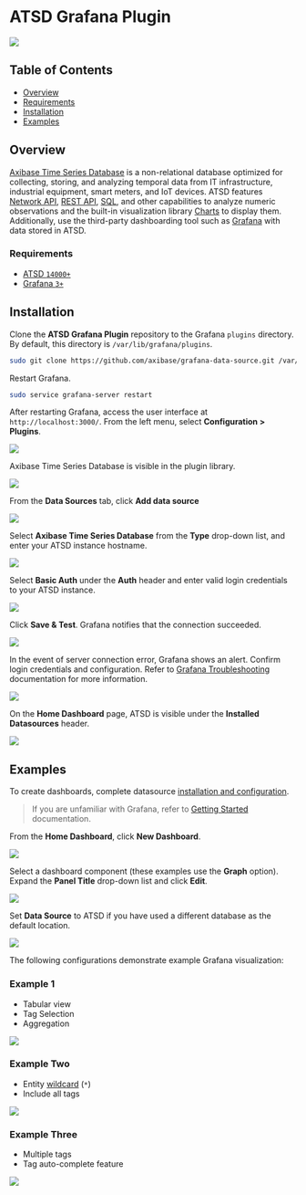 # ATSD Grafana Plugin

![](./images/axibase-and-grafana.png)

## Table of Contents

* [Overview](#overview)
* [Requirements](#requirements)
* [Installation](#installation)
* [Examples](#examples)

## Overview

[Axibase Time Series Database](https://axibase.com/docs/atsd/) is a non-relational database optimized for collecting, storing, and analyzing temporal data from IT infrastructure, industrial equipment, smart meters, and IoT devices. ATSD features [Network API](https://axibase.com/docs/atsd/api/network/), [REST API](https://axibase.com/docs/atsd/api/data/), [SQL](https://axibase.com/docs/atsd/sql/sql-console.html), and other capabilities to analyze numeric observations and the built-in visualization library [Charts](https://github.com/axibase/charts/blob/master/README.md) to display them. Additionally, use the third-party dashboarding tool such as [Grafana](http://grafana.org/) with data stored in ATSD.

### Requirements

* [ATSD `14000+`](https://axibase.com/docs/atsd/installation/)
* [Grafana `3+`](https://grafana.com/get)

## Installation

Clone the **ATSD Grafana Plugin** repository to the Grafana `plugins` directory. By default, this directory is `/var/lib/grafana/plugins`.

```bash
sudo git clone https://github.com/axibase/grafana-data-source.git /var/lib/grafana/plugins/atsd
```

Restart Grafana.

```bash
sudo service grafana-server restart
```

After restarting Grafana, access the user interface at `http://localhost:3000/`. From the left menu, select **Configuration > Plugins**.

![](./images/grafana-9.png)

Axibase Time Series Database is visible in the plugin library.

![](./images/grafana-7.png)

From the **Data Sources** tab, click **Add data source**

![](./images/grafana-6.png)

Select **Axibase Time Series Database** from the **Type** drop-down list, and enter your ATSD instance hostname.

![](./images/grafana-10.png)

Select **Basic Auth** under the **Auth** header and enter valid login credentials to your ATSD instance.

![](./images/grafana-11.png)

Click **Save & Test**. Grafana notifies that the connection succeeded.

![](./images/grafana-12.png)

In the event of server connection error, Grafana shows an alert. Confirm login credentials and configuration. Refer to [Grafana Troubleshooting](http://docs.grafana.org/installation/troubleshooting/) documentation for more information.

![](./images/grafana-14.png)

On the **Home Dashboard** page, ATSD is visible under the **Installed Datasources** header.

![](./images/grafana-15.png)

## Examples

To create dashboards, complete datasource [installation and configuration](#installation).

> If you are unfamiliar with Grafana, refer to [Getting Started](http://docs.grafana.org/guides/getting_started/) documentation.

From the **Home Dashboard**, click **New Dashboard**.

![](./images/grafana-16.png)

Select a dashboard component (these examples use the **Graph** option). Expand the **Panel Title** drop-down list and click **Edit**.

![](./images/grafana-17.png)

Set **Data Source** to ATSD if you have used a different database as the default location.

![](./images/grafana-18.png)

The following configurations demonstrate example Grafana visualization:

### Example 1

* Tabular view
* Tag Selection
* Aggregation

![](./images/examples/example2.png)

### Example Two

* Entity [wildcard](https://axibase.com/docs/atsd/search/entity-search.html#wildcards) (`*`)
* Include all tags

![](./images/examples/example3.png)

### Example Three

* Multiple tags
* Tag auto-complete feature

![](./images/examples/example4.png)